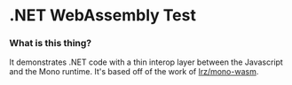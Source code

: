 # .NET WebAssembly Test

### What is this thing?

It demonstrates .NET code with a thin interop layer between the Javascript and the Mono runtime. It's based off of the work of [lrz/mono-wasm](https://github.com/lrz/mono-wasm/tree/4290b5b786a7f2625d38e31056da7ed9139fe431).
